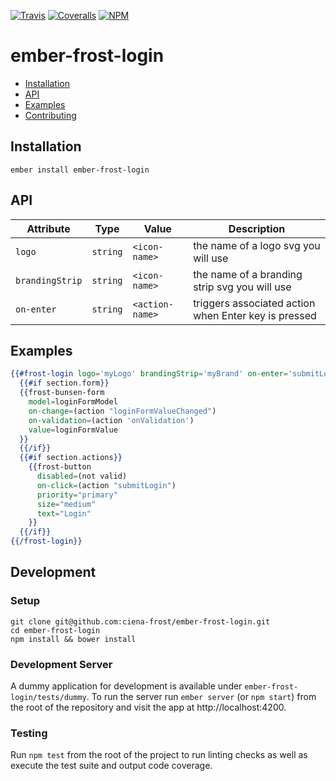 [ci-img]: https://img.shields.io/travis/ciena-frost/ember-frost-login.svg "CI Build Status"
[ci-url]: https://travis-ci.org/ciena-frost/ember-frost-login

[cov-img]: https://img.shields.io/coveralls/ciena-frost/ember-frost-login.svg "Code Coverage"
[cov-url]: https://coveralls.io/github/ciena-frost/ember-frost-login

[npm-img]: https://img.shields.io/npm/v/ember-frost-login.svg "Version"
[npm-url]: https://www.npmjs.com/package/ember-frost-login

[![Travis][ci-img]][ci-url] [![Coveralls][cov-img]][cov-url] [![NPM][npm-img]][npm-url]

# ember-frost-login

* [Installation](#installation)
* [API](#api)
* [Examples](#examples)
* [Contributing](#development)

## Installation
```
ember install ember-frost-login
```

## API
| Attribute | Type | Value | Description |
| --------- | ---- | ----- | ----------- |
| `logo` | `string` | `<icon-name>` | the name of a logo svg you will use |
| `brandingStrip` | `string` | `<icon-name>` | the name of a branding strip svg you will use |
| `on-enter` | `string` | `<action-name>` | triggers associated action when Enter key is pressed |


## Examples
```handlebars
{{#frost-login logo='myLogo' brandingStrip='myBrand' on-enter='submitLogin' as |section|}}
  {{#if section.form}}
  {{frost-bunsen-form
    model=loginFormModel
    on-change=(action "loginFormValueChanged")
    on-validation=(action 'onValidation')
    value=loginFormValue
  }}
  {{/if}}
  {{#if section.actions}}
    {{frost-button
      disabled=(not valid)
      on-click=(action "submitLogin")
      priority="primary"
      size="medium"
      text="Login"
    }}
  {{/if}}
{{/frost-login}}
```

## Development
### Setup
```
git clone git@github.com:ciena-frost/ember-frost-login.git
cd ember-frost-login
npm install && bower install
```

### Development Server
A dummy application for development is available under `ember-frost-login/tests/dummy`.
To run the server run `ember server` (or `npm start`) from the root of the repository and
visit the app at http://localhost:4200.

### Testing
Run `npm test` from the root of the project to run linting checks as well as execute the test suite
and output code coverage.
